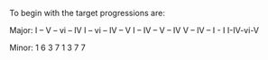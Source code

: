 To begin with the target progressions are:

Major:
I – V – vi – IV
I – vi – IV – V
I – IV – V – IV
V – IV – I - I
I-IV-vi-V

Minor:
1 6 3 7
1 3 7 7
